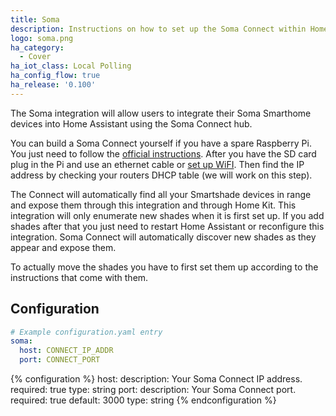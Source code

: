 ```yaml
---
title: Soma
description: Instructions on how to set up the Soma Connect within Home Assistant.
logo: soma.png
ha_category:
  - Cover
ha_iot_class: Local Polling
ha_config_flow: true
ha_release: '0.100'
---
```


The Soma integration will allow users to integrate their Soma Smarthome devices into Home Assistant using the Soma Connect hub.

You can build a Soma Connect yourself if you have a spare Raspberry Pi. You just need to follow the [ official instructions](https://somasmarthome.zendesk.com/hc/en-us/articles/360035521234-Install-SOMA-Connect-software-on-SOMA-Connect-Raspberry-Pi). After you have the SD card plug in the Pi and use an ethernet cable or [set up WiFI](https://somasmarthome.zendesk.com/hc/en-us/articles/360026210333-Configuring-Wi-Fi-access). Then find the IP address by checking your routers DHCP table (we will work on this step).

The Connect will automatically find all your Smartshade devices in range and expose them through this integration and through Home Kit. This integration will only enumerate new shades when it is first set up. If you add shades after that you just need to restart Home Assistant or reconfigure this integration. Soma Connect will automatically discover new shades as they appear and expose them.

To actually move the shades you have to first set them up according to the instructions that come with them.

## Configuration

```yaml
# Example configuration.yaml entry
soma:
  host: CONNECT_IP_ADDR
  port: CONNECT_PORT
```

{% configuration %}
host:
  description: Your Soma Connect IP address.
  required: true
  type: string
port:
  description: Your Soma Connect port.
  required: true
  default: 3000
  type: string
{% endconfiguration %}
